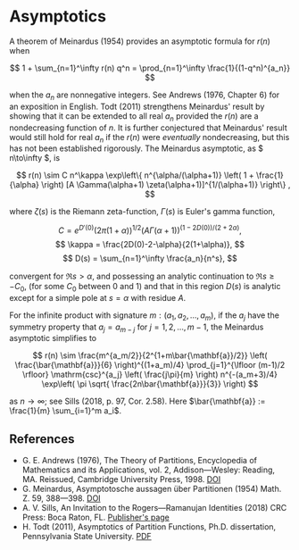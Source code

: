 # Asymptotics

A theorem of Meinardus (1954) provides an asymptotic formula for $r(n)$ when

$$ 1 + \sum_{n=1}^\infty r(n) q^n = \prod_{n=1}^\infty \frac{1}{(1-q^n)^{a_n}} $$

when the $a_n$ are nonnegative integers.  See Andrews (1976, Chapter 6) for an exposition in English. Todt (2011) strengthens Meinardus' result by showing that it can be extended to all real $a_n$ provided the $r(n)$ are a nondecreasing function of $n$. It is further conjectured that Meinardus' result would still hold for real $a_n$ if the $r(n)$ were *eventually* nondecreasing, but this has not been established rigorously.  The Meinardus asymptotic, as $ n\to\infty $, is

$$ r(n) \sim C n^\kappa \exp\left\{ n^{\alpha/(\alpha+1)} \left( 1 + \frac{1}{\alpha} \right) [A \Gamma(\alpha+1) \zeta(\alpha+1)]^{1/(\alpha+1)} \right\} , $$

where $\zeta(s)$ is the Riemann zeta-function, $\Gamma(s)$ is Euler's gamma function,

$$ C =  e^{D'(0)} (2\pi(1+\alpha))^{1/2} \left(A\Gamma(\alpha+1) \right)^{(1-2D(0))/(2+2\alpha)} ,$$
$$ \kappa =  \frac{2D(0)-2-\alpha}{2(1+\alpha)}, $$
$$ D(s) = \sum_{n=1}^\infty \frac{a_n}{n^s}, $$

convergent for $\Re s>\alpha$, and possessing an analytic continuation to $\Re s\geq -C_0,$ (for some $C_0$ between 0 and 1) and that in this region $D(s)$ is analytic except for a simple pole at $s = \alpha$ with residue $A$.

For the infinite product with signature $m: (a_1, a_2, \dots, a_m)$, if the $a_j$ have the symmetry property that $a_j = a_{m-j}$ for $j = 1, 2, \dots, m-1$, the Meinardus asymptotic simplifies to

$$ r(n) \sim \frac{m^{a_m/2}}{2^{1+m\bar{\mathbf{a}}/2}} 
      \left( \frac{\bar{\mathbf{a}}}{6} \right)^{(1+a_m)/4} 
      \prod_{j=1}^{\lfloor (m-1)/2 \rfloor} \mathrm{csc}^{a_j} \left( \frac{j\pi}{m}  \right)
      n^{-(a_m+3)/4} \exp\left( \pi \sqrt{ \frac{2n\bar{\mathbf{a}}}{3}} \right) $$

as $n \to \infty$; see Sills (2018, p. 97, Cor. 2.58). Here $\bar{\mathbf{a}} := \frac{1}{m} \sum_{i=1}^m a_i$. 

## References

- G. E. Andrews (1976), The Theory of Partitions, Encyclopedia of Mathematics and its Applications, vol. 2, Addison—Wesley: Reading, MA.  Reissued, Cambridge University Press, 1998. [DOI](https://doi.org/10.1017/CBO9780511608650)
- G. Meinardus, Asymptotosche aussagen über Partitionen (1954) Math. Z. 59, 388—398. [DOI](https://doi.org/10.1007/BF01180268)
- A. V. Sills, An Invitation to the Rogers—Ramanujan Identities (2018) CRC Press: Boca Raton, FL. [Publisher's page](https://www.routledge.com/An-Invitation-to-the-Rogers-Ramanujan-Identities/Sills/p/book/9780367657611)
- H. Todt (2011), Asymptotics of Partition Functions, Ph.D. dissertation, Pennsylvania State University. [PDF](https://etda.libraries.psu.edu/files/final_submissions/2280")

